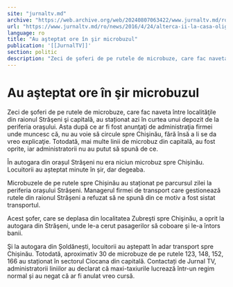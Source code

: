 ```yaml
---
site: "jurnaltv.md"
archive: "https://web.archive.org/web/20240807063422/www.jurnaltv.md/ro/news/2016/4/24/alterca-ii-la-casa-oligarhului-10209775/"
url: "https://www.jurnaltv.md/ro/news/2016/4/24/alterca-ii-la-casa-oligarhului-10209775/"
language: ro
title: "Au aşteptat ore în şir microbuzul"
publication: '[[JurnalTV]]'
section: politic
description: "Zeci de şoferi de pe rutele de microbuze, care fac naveta &icirc;ntre localităţile din raionul Străşeni şi capitală, au staționat azi &icirc;n curtea..."
---
```


# Au aşteptat ore în şir microbuzul

Zeci de şoferi de pe rutele de microbuze, care fac naveta între localităţile din raionul Străşeni şi capitală, au staționat azi în curtea unui depozit de la periferia oraşului. Asta după ce ar fi fost anunţaţi de administraţia firmei unde muncesc că, nu au voie să circule spre Chişinău, fără însă a li se da vreo explicaţie. Totodată, mai multe linii de microbuz din capitală, au fost oprite, iar administratorii nu au putut să spună de ce.

În autogara din orașul Străşeni nu era niciun microbuz spre Chișinău. Locuitorii au așteptat minute în șir, dar degeaba.

Microbuzele de pe rutele spre Chișinău au staționat pe parcursul zilei la periferia orașului Strășeni. Managerul firmei de transport care gestionează rutele din raionul Strășeni a refuzat să ne spună din ce motiv a fost sistat transportul.

Acest şofer, care se deplasa din localitatea Zubreşti spre Chişinău, a oprit la autogara din Străşeni, unde le-a cerut pasagerilor să coboare și le-a întors banii.

Şi la autogara din Șoldănești, locuitorii au aștepatt în adar transport spre Chișinău. Totodată, aproximativ 30 de microbuze de pe rutele 123, 148, 152, 166 au staționat în sectorul Ciocana din capitală. Contactați de Jurnal TV, administratorii liniilor au declarat că maxi-taxiurile lucrează într-un regim normal și au negat că ar fi anulat vreo cursă.
